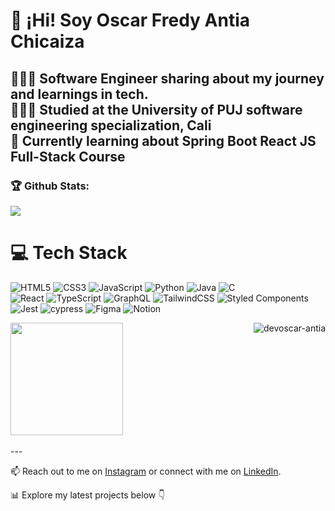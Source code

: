 <!-- Level 3: Add custom code -->
# 👋 ¡Hi! Soy Oscar Fredy Antia Chicaiza

👩🏻‍💻 Software Engineer sharing about my journey and learnings in tech.<br/>
👨🏼‍🎓 Studied  at the University of PUJ software engineering specialization, Cali<br/>
💭 Currently learning about Spring Boot React JS Full-Stack Course<br/>
---

### 🏆 Github Stats:

<!-- GitHub stats from https://github.com/devoscar-antia/github-readme-stats -->
![](https://github-readme-stats.vercel.app/api?username=devoscar-antia&theme=radical&hide_border=false&include_all_commits=true&count_private=true)<br/>

# 💻 Tech Stack
<!-- Badges from https://github.com/Ileriayo/markdown-badges -->
![HTML5](https://img.shields.io/badge/html5-%23E34F26.svg?style=for-the-badge&logo=html5&logoColor=white)
![CSS3](https://img.shields.io/badge/css3-%231572B6.svg?style=for-the-badge&logo=css3&logoColor=white)
![JavaScript](https://img.shields.io/badge/javascript-%23323330.svg?style=for-the-badge&logo=javascript&logoColor=%23F7DF1E)
![Python](https://img.shields.io/badge/python-3670A0?style=for-the-badge&logo=python&logoColor=ffdd54)
![Java](https://img.shields.io/badge/java-%23ED8B00.svg?style=for-the-badge&logo=openjdk&logoColor=white)
![C](https://img.shields.io/badge/c-%2300599C.svg?style=for-the-badge&logo=c&logoColor=white)<br/>
![React](https://img.shields.io/badge/react-%2320232a.svg?style=for-the-badge&logo=react&logoColor=%2361DAFB)
![TypeScript](https://img.shields.io/badge/typescript-%23007ACC.svg?style=for-the-badge&logo=typescript&logoColor=white)
![GraphQL](https://img.shields.io/badge/-GraphQL-E10098?style=for-the-badge&logo=graphql&logoColor=white)
![TailwindCSS](https://img.shields.io/badge/tailwindcss-%2338B2AC.svg?style=for-the-badge&logo=tailwind-css&logoColor=white)
![Styled Components](https://img.shields.io/badge/styled--components-DB7093?style=for-the-badge&logo=styled-components&logoColor=white)<br/>
![Jest](https://img.shields.io/badge/-jest-%23C21325?style=for-the-badge&logo=jest&logoColor=white)
![cypress](https://img.shields.io/badge/-cypress-%23E5E5E5?style=for-the-badge&logo=cypress&logoColor=058a5e)
![Figma](https://img.shields.io/badge/figma-%23F24E1E.svg?style=for-the-badge&logo=figma&logoColor=white)
![Notion](https://img.shields.io/badge/Notion-%23000000.svg?style=for-the-badge&logo=notion&logoColor=white)

<img align="right" src="https://github-readme-stats.vercel.app/api/top-langs/?username=devoscar-antia&langs_count=10&theme=tokyonight&layout=compact" alt="devoscar-antia" />

<!--
<img  align="center" src="https://github-readme-stats.vercel.app/api?username=devoscar-antia&show_icons=true&theme=radical" alt="Ashwani's GitHub Stats" /> -->

 <img  align="center"  height="180em" src="https://github-readme-stats-eight-theta.vercel.app/api?username=devoscar-antia&show_icons=true&theme=algolia&include_all_commits=true&count_private=true"/>

<br />
<br />
---

📫 Reach out to me on [Instagram](https://www.instagram.com/oscarantia/) or connect with me on [LinkedIn](https://www.linkedin.com/in/oscarantia/).

📊 Explore my latest projects below 👇

